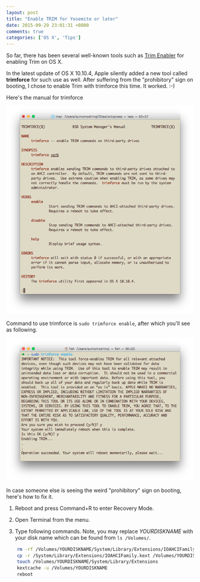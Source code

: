 ```yaml
---
layout: post
title: "Enable TRIM for Yosemite or later"
date: 2015-09-29 23:01:31 +0800
comments: true
categories: ['OS X', 'Tips']
---
```


So far, there has been several well-known tools such as [Trim Enabler](https://www.cindori.org/software/trimenabler/) for enabling Trim on OS X. 

In the latest update of OS X 10.10.4, Apple silently added a new tool called **trimforce** for such use as well. After suffering from the "prohibitory" sign on booting, I chose to enable Trim with trimforce this time. It worked. :-)

Here's the manual for trimforce  

![TRIM-manual](/images/posts/TRIMFORCE-manual.png)  

Command to use trimforce is `sudo trimforce enable`, after which you'll see as following.  

![TRIM-screenshot](/images/posts/TRIMFORCE-screenshot.png)

In case someone else is seeing the weird "prohibitory" sign on booting, here's how to fix it.

1. Reboot and press Command+R to enter Recovery Mode.

2. Open Terminal from the menu.

3. Type following commands. Note, you may replace *YOURDISKNAME* with your disk name which can be found from  ```ls /Volumes/```.  

```sh
	rm -rf /Volumes/YOURDISKNAME/System/Library/Extensions/IOAHCIFamily.kext
	cp -r /System/Library/Extensions/IOAHCIFamily.kext /Volumes/YOURDISKNAME/System/Library/Extensions/IOAHCIFamily.kext
	touch /Volumes/YOURDISKNAME/System/Library/Extensions
	kextcache -u /Volumes/YOURDISKNAME
	reboot
```
